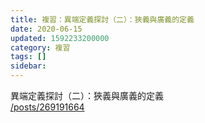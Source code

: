 ```yaml
---
title: 複習：異端定義探討（二）：狹義與廣義的定義
date: 2020-06-15
updated: 1592233200000
category: 複習
tags: []
sidebar: 
---
```


<p>異端定義探討（二）：狹義與廣義的定義<br/>
<a href="/posts/269191664" target="_blank">/posts/269191664</a></p>
<p> </p>
